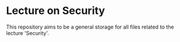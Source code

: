 # Lecture on Security
This repository aims to be a general storage for all files related to the lecture 'Security'.
